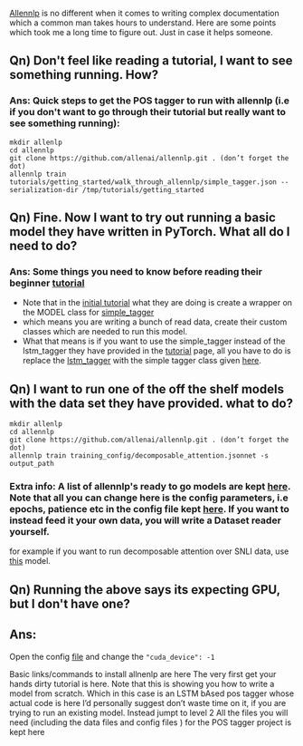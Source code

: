 [Allennlp](https://github.com/allenai/allennlp) is no different when it comes to writing complex documentation which a common man takes hours to understand. Here are some points which took me a long time to figure out. Just in case it helps someone.

## Qn) Don't feel like reading a tutorial, I want to see something running. How?

### Ans: Quick steps to get the POS tagger to run with allennlp (i.e if you don't want to go through their tutorial but really want to see something running):
```
mkdir allenlp
cd allennlp
git clone https://github.com/allenai/allennlp.git . (don’t forget the dot)
allennlp train tutorials/getting_started/walk_through_allennlp/simple_tagger.json --serialization-dir /tmp/tutorials/getting_started
```

## Qn) Fine. Now I want to try out running a basic model they have written in PyTorch. What all do I need to do?

### Ans: Some things you need to know before reading their beginner [tutorial](https://allennlp.org/tutorials)

- Note that in the [initial tutorial](https://allennlp.org/tutorials) what they are doing is create a wrapper on the MODEL class for [simple_tagger](https://github.com/allenai/allennlp/blob/master/allennlp/models/simple_tagger.py)
- which means you are writing a bunch of read data, create their custom classes which are needed to run this model.
- What that means is if you want to use the simple_tagger instead of the lstm_tagger they have provided in the [tutorial](https://allennlp.org/tutorials) page, all you have to do is replace the [lstm_tagger](https://github.com/allenai/allennlp/blob/master/tutorials/tagger/basic_allennlp.py#L153) with the simple tagger class given [here](https://github.com/allenai/allennlp/blob/master/allennlp/models/simple_tagger.py#L19).


## Qn) I want to run one of the off the shelf models with the data set they have provided. what to do? 
```
mkdir allenlp
cd allennlp
git clone https://github.com/allenai/allennlp.git . (don’t forget the dot)
allennlp train training_config/decomposable_attention.jsonnet -s output_path
```

### Extra info: A list of allennlp's ready to go models are kept [here](https://allennlp.org/models). Note that all you can change here is the config parameters, i.e epochs, patience etc in the config file kept [here](https://github.com/allenai/allennlp/blob/master/training_config/decomposable_attention.jsonnet). If you want to instead feed it your own data, you will write a Dataset reader yourself.

for example if you want to run decomposable attention over SNLI data, use [this](https://s3-us-west-2.amazonaws.com/allennlp/models/decomposable-attention-elmo-2018.02.19.tar.gz) model.

## Qn) Running the above says its expecting GPU, but I don't have one?

## Ans: 
Open the config [file](https://github.com/allenai/allennlp/blob/master/training_config/decomposable_attention.jsonnet) and change the `"cuda_device": -1`

Basic links/commands to install allnenlp are here
The very first get your hands dirty tutorial is here. Note that this is showing you how to write a model from scratch. Which in this case is an LSTM bAsed pos tagger whose actual code is here
I’d personally suggest don’t waste time on it, if you are trying to run an existing model. Instead jumpt to level 2
All the files you will need (including the data files and config files ) for the POS tagger project is kept here

